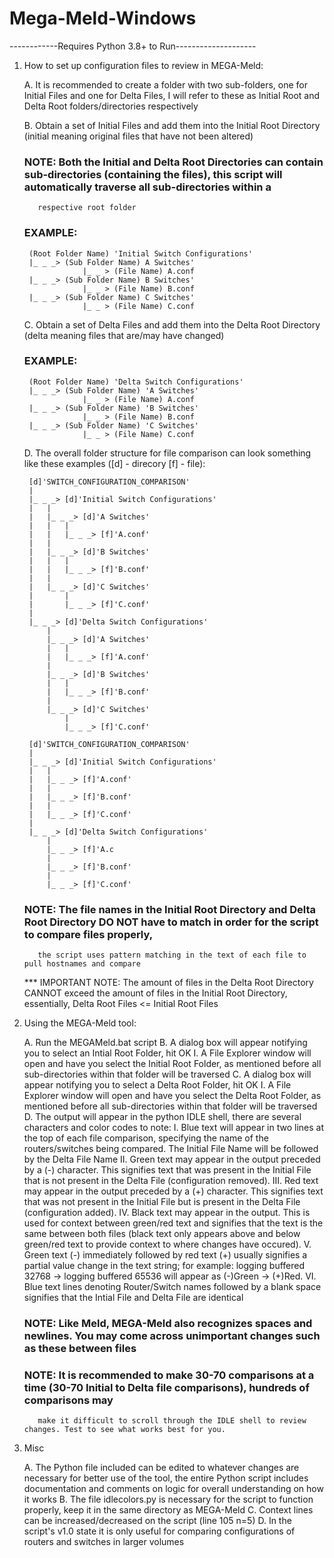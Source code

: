 # Mega-Meld-Windows
------------Requires Python 3.8+ to Run--------------------
1. How to set up configuration files to review in MEGA-Meld:

	A. It is recommended to create a folder with two sub-folders, one for Initial Files and one for Delta Files, I will refer to these as Initial Root and Delta Root folders/directories
	  respectively

	B. Obtain a set of Initial Files and add them into the Initial Root Directory (initial meaning original files that have not been altered)

	### NOTE: Both the Initial and Delta Root Directories can contain sub-directories (containing the files), this script will automatically traverse all sub-directories within a
		  respective root folder
	### EXAMPLE: 
		
		(Root Folder Name) 'Initial Switch Configurations'
		|_ _ _> (Sub Folder Name) A Switches'
					|_ _ > (File Name) A.conf
		|_ _ _> (Sub Folder Name) B Switches'
					|_ _ > (File Name) B.conf
		|_ _ _>	(Sub Folder Name) C Switches'
					|_ _ > (File Name) C.conf
	
	C. Obtain a set of Delta Files and add them into the Delta Root Directory (delta meaning files that are/may have changed)

	### EXAMPLE:
	
		(Root Folder Name) 'Delta Switch Configurations'
		|_ _ _> (Sub Folder Name) 'A Switches'
					|_ _ > (File Name) A.conf
		|_ _ _> (Sub Folder Name) 'B Switches'
					|_ _ > (File Name) B.conf
		|_ _ _>	(Sub Folder Name) 'C Switches'
					|_ _ > (File Name) C.conf

	D. The overall folder structure for file comparison can look something like these examples ([d] - direcory [f] - file):

		[d]'SWITCH_CONFIGURATION_COMPARISON'
		|
		|_ _ _> [d]'Initial Switch Configurations'
		|	|
		|	|_ _ _> [d]'A Switches'
		|	|	|
		|	|	|_ _ _> [f]'A.conf'
		|	|
		|	|_ _ _> [d]'B Switches'
		|	|	|
		|	|	|_ _ _> [f]'B.conf'
		|	|
		|	|_ _ _> [d]'C Switches'
		|		|
		|		|_ _ _> [f]'C.conf'
		|
		|_ _ _>	[d]'Delta Switch Configurations'
			|
			|_ _ _> [d]'A Switches'
			|	|
			|	|_ _ _> [f]'A.conf'
			|
			|_ _ _> [d]'B Switches'
			|	|
			|	|_ _ _> [f]'B.conf'
			|
			|_ _ _> [d]'C Switches'
				|
				|_ _ _> [f]'C.conf'

		[d]'SWITCH_CONFIGURATION_COMPARISON'
		|
		|_ _ _> [d]'Initial Switch Configurations'
		|	|
		|	|_ _ _> [f]'A.conf'
		|	|
		|	|_ _ _> [f]'B.conf'
		|	|
		|	|_ _ _> [f]'C.conf'
		|
		|_ _ _>	[d]'Delta Switch Configurations'
			|
			|_ _ _> [f]'A.c
			|
			|_ _ _> [f]'B.conf'
			|
			|_ _ _> [f]'C.conf'
	
	### NOTE: The file names in the Initial Root Directory and Delta Root Directory DO NOT have to match in order for the script to compare files properly,
		  the script uses pattern matching in the text of each file to pull hostnames and compare

	*** IMPORTANT NOTE: The amount of files in the Delta Root Directory CANNOT exceed the amount of files in the Initial Root Directory,
			    essentially, Delta Root Files <= Initial Root Files

2. Using the MEGA-Meld tool:
	
	A. Run the MEGAMeld.bat script
	B. A dialog box will appear notifying you to select an Intial Root Folder, hit OK
		I. A File Explorer window will open and have you select the Initial Root Folder, as mentioned before all sub-directories within that folder will 
		   be traversed
	C. A dialog box will appear notifying you to select a Delta Root Folder, hit OK
		I. A File Explorer window will open and have you select the Delta Root Folder, as mentioned before all sub-directories within that folder will 
		   be traversed
	D. The output will appear in the python IDLE shell, there are several characters and color codes to note:
		I. Blue text will appear in two lines at the top of each file comparison, specifying the name of the routers/switches being compared.
		   The Initial File Name will be followed by the Delta File Name
		II. Green text may appear in the output preceded by a (-) character. This signifies text that was present in the Initial File that is not 
		    present in the Delta File (configuration removed).
		III. Red text may appear in the output preceded by a (+) character. This signifies text that was not present in the Initial File but is present
		     in the Delta File (configuration added).
		IV. Black text may appear in the output. This is used for context between green/red text and signifies that the text is the same between
		    both files (black text only appears above and below green/red text to provide context to where changes have occured).
		V. Green text (-) immediately followed by red text (+) usually signifies a partial value change in the text string;
		   for example: logging buffered 32768 -> logging buffered 65536 will appear as (-)Green -> (+)Red.
		VI. Blue text lines denoting Router/Switch names followed by a blank space signifies that the Intial File and Delta File are identical
	
	### NOTE: Like Meld, MEGA-Meld also recognizes spaces and newlines. You may come across unimportant changes such as these between files
	### NOTE: It is recommended to make 30-70 comparisons at a time (30-70 Initial to Delta file comparisons), hundreds of comparisons may
		  make it difficult to scroll through the IDLE shell to review changes. Test to see what works best for you.

3. Misc

	A. The Python file included can be edited to whatever changes are necessary for better use of the tool, 
	   the entire Python script includes documentation and comments on logic for overall understanding on how it works
	B. The file idlecolors.py is necessary for the script to function properly, keep it in the same directory as MEGA-Meld
	C. Context lines can be increased/decreased on the script (line 105 n=5)
	D. In the script's v1.0 state it is only useful for comparing configurations of routers and switches in larger volumes
